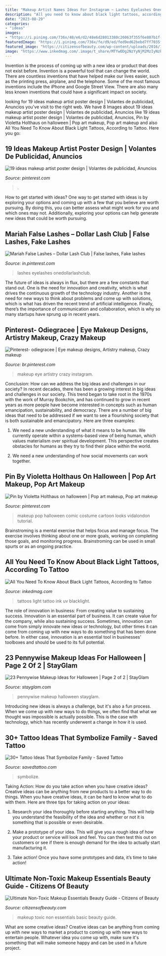 ```yaml
---
title: "Makeup Artist Names Ideas For Instagram ~ Lashes Eyelashes Onedollarlashclub"
description: "All you need to know about black light tattoos, according to tattoo"
date: "2023-08-29"
categories:
- "ideas"
images:
- "https://i.pinimg.com/736x/48/e6/d2/48e6d28013380c26063f355f6e807b1f--halloween.jpg"
featuredImage: "https://i.pinimg.com/736x/fe/d9/ed/fed9ed62bebd7ff7035f5a3c8308992d.jpg"
featured_image: "https://citizensofbeauty.com/wp-content/uploads/2016/12/non-toxic-makeup-essentials-basic-kit-guide.jpg"
image: "https://www.inkedmag.com/.image/t_share/MTYwODg2NzYyNjM2MzIyNzkx/blacklight_social.jpg"
---
```



Invention is the process of coming up with a new idea or product that does not exist before. Invention is a powerful tool that can change the world. There are countless inventions that have helped make our lives easier, such as the printing press, airplane, and the telephone. Some of the most famous inventions include the iPhone and Google Street View. There are also many less known inventions that could have a significant impact on society.

	

		
looking for 19 ideas makeup artist poster design | Volantes de publicidad, Anuncios you've visit to the right web. We have 8 Images about 19 ideas makeup artist poster design | Volantes de publicidad, Anuncios like 19 ideas makeup artist poster design | Volantes de publicidad, Anuncios, Pin by Violetta Holthaus on halloween | Pop art makeup, Pop art makeup and also All You Need To Know About Black Light Tattoos, According to Tattoo. Here you go:
		
    
## 19 Ideas Makeup Artist Poster Design | Volantes De Publicidad, Anuncios

<img loading=lazy src="https://i.pinimg.com/736x/c8/16/2b/c8162b6b7359e47577b7be80527315a7.jpg" onerror="this.onerror=null;this.src='https://tse4.mm.bing.net/th?id=OIP.cGedp5QjjUB0MV37LW1aCwAAAA&amp;pid=15.1';" alt="19 ideas makeup artist poster design | Volantes de publicidad, Anuncios">

_Source: pinterest.com_

>. 

	

How to get started with ideas?
One way to get started with ideas is by exploring your options and coming up with a few that you believe are worth pursuing. By doing this, you can better assess what might work for you and which ones may not. Additionally, exploring your options can help generate new ideas that could be worth pursuing.

    
## Mariah False Lashes – Dollar Lash Club | False Lashes, Fake Lashes

<img loading=lazy src="https://i.pinimg.com/736x/54/f7/73/54f77356a88829148c4509aa7fd91a86.jpg" onerror="this.onerror=null;this.src='https://tse2.mm.bing.net/th?id=OIP.pKJXQNlbtYf-F8WFu2gu0AHaHa&amp;pid=15.1';" alt="Mariah False Lashes – Dollar Lash Club | False lashes, Fake lashes">

_Source: in.pinterest.com_

>lashes eyelashes onedollarlashclub. 

	

The future of ideas is always in flux, but there are a few constants that stand out. One is the need for innovation and creativity, which is what drives the continuous growth of the technology industry. Another is the need for new ways to think about problems and come up with solutions, which is what has driven the recent trend of artificial intelligence. Finally, there’s the importance of communication and collaboration, which is why so many startups have sprung up in recent years.

    
## Pinterest- Odiegracee | Eye Makeup Designs, Artistry Makeup, Crazy Makeup

<img loading=lazy src="https://i.pinimg.com/736x/fe/d9/ed/fed9ed62bebd7ff7035f5a3c8308992d.jpg" onerror="this.onerror=null;this.src='https://tse2.mm.bing.net/th?id=OIP.VQ3aNrtePThf97KRXjruPgHaHa&amp;pid=15.1';" alt="Pinterest- odiegracee | Eye makeup designs, Artistry makeup, Crazy makeup">

_Source: br.pinterest.com_

>makeup eye artistry crazy instagram. 

	

Conclusion: How can we address the big ideas and challenges in our society?
In recent decades, there has been a growing interest in big ideas and challenges in our society. This trend began to take root in the 1970s with the work of Murray Bookchin, and has continued to grow in recent years as more people have become interested in concepts such as human emancipation, sustainability, and democracy.
There are a number of big ideas that need to be addressed if we want to see a flourishing society that is both sustainable and emancipatory. Here are three examples:

1) We need a new understanding of what it means to be human. We currently operate within a systems-based view of being human, which values materialism over spiritual development. This perspective creates obstacles for humans as they try to find their place within the world.

2) We need a new understanding of how social movements can work together.

    
## Pin By Violetta Holthaus On Halloween | Pop Art Makeup, Pop Art Makeup

<img loading=lazy src="https://i.pinimg.com/736x/48/e6/d2/48e6d28013380c26063f355f6e807b1f--halloween.jpg" onerror="this.onerror=null;this.src='https://tse4.mm.bing.net/th?id=OIP.V8rKf_-JqICXKu0N_zWvYQDfEX&amp;pid=15.1';" alt="Pin by Violetta Holthaus on halloween | Pop art makeup, Pop art makeup">

_Source: pinterest.com_

>makeup pop halloween comic costume cartoon looks vidalondon tutorial. 

	

Brainstroming is a mental exercise that helps focus and manage focus. The exercise involves thinking about one or more goals, working on completing those goals, and monitoring progress. Brainstroming can be used in small spurts or as an ongoing practice.

    
## All You Need To Know About Black Light Tattoos, According To Tattoo

<img loading=lazy src="https://www.inkedmag.com/.image/t_share/MTYwODg2NzYyNjM2MzIyNzkx/blacklight_social.jpg" onerror="this.onerror=null;this.src='https://tse2.mm.bing.net/th?id=OIP.okiZO2Y3Z752iqOLmpXcvQHaD4&amp;pid=15.1';" alt="All You Need To Know About Black Light Tattoos, According to Tattoo">

_Source: inkedmag.com_

>tattoos light tattoo ink uv blacklight. 

	

The role of innovation in business: From creating value to sustaining success.
Innovation is an essential part of business. It can create value for the company, while also sustaining success. Sometimes, innovation can come from simply innovate new ideas or technology, but other times it can come from coming up with new ways to do something that has been done before. In either case, innovation is an essential tool in businesses’ toolboxes and should be used to its full potential.

    
## 23 Pennywise Makeup Ideas For Halloween | Page 2 Of 2 | StayGlam

<img loading=lazy src="https://stayglam.com/wp-content/uploads/2019/09/Pennywise-Makeup-Ideas.jpg" onerror="this.onerror=null;this.src='https://tse4.mm.bing.net/th?id=OIP.14IMWvy-jzEC9VfE9k-bWQHaEf&amp;pid=15.1';" alt="23 Pennywise Makeup Ideas for Halloween | Page 2 of 2 | StayGlam">

_Source: stayglam.com_

>pennywise makeup halloween stayglam. 

	

Introducing new ideas is always a challenge, but it's also a fun process. When we come up with new ways to do things, we often find that what we thought was impossible is actually possible. This is the case with technology, which has recently underwent a change in how it is used. 

    
## 30+ Tattoo Ideas That Symbolize Family - Saved Tattoo

<img loading=lazy src="https://www.savedtattoo.com/wp-content/uploads/2021/04/Family-Quotes-Tattoos-2-1020x1024.jpg" onerror="this.onerror=null;this.src='https://tse3.mm.bing.net/th?id=OIP.GA5Jdr034Mx6FaqCpEKZewHaHb&amp;pid=15.1';" alt="30+ Tattoo Ideas That Symbolize Family - Saved Tattoo">

_Source: savedtattoo.com_

>symbolize. 

	

Taking Action: How do you take action when you have creative ideas?
Creative ideas can be anything from new products to a better way to do things. When you have creative ideas, it can be hard to know what to do with them. Here are three tips for taking action on your ideas:
1. Research your idea thoroughly before starting anything. This will help you understand the feasibility of the idea and whether or not it is something that is possible or even desirable.

2. Make a prototype of your idea. This will give you a rough idea of how your product or service will look and feel. You can then test this out on customers or see if there is enough demand for the idea to actually start manufacturing it.

3. Take action! Once you have some prototypes and data, it’s time to take action!

    
## Ultimate Non-Toxic Makeup Essentials Beauty Guide - Citizens Of Beauty

<img loading=lazy src="https://citizensofbeauty.com/wp-content/uploads/2016/12/non-toxic-makeup-essentials-basic-kit-guide.jpg" onerror="this.onerror=null;this.src='https://tse1.mm.bing.net/th?id=OIP.uF9mKNKK6ZFKEXAPT6lsVwHaO0&amp;pid=15.1';" alt="Ultimate Non-Toxic Makeup Essentials Beauty Guide - Citizens of Beauty">

_Source: citizensofbeauty.com_

>makeup toxic non essentials basic beauty guide. 

	

What are some creative ideas?
Creative ideas can be anything from coming up with new ways to market a product to coming up with new ways to entertain people. Whatever idea you come up with, make sure it's something that will make someone happy and can be used in a future project.

